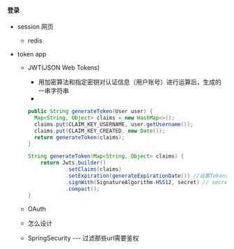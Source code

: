 ####  登录
- session   网页
  - redis

- token     app
  - JWT(JSON Web Tokens)
    - 用加密算法和指定密钥对认证信息（用户账号）进行运算后，生成的一串字符串
    -
    ```java
    public String generateToken(User user) {
      Map<String, Object> claims = new HashMap<>();
      claims.put(CLAIM_KEY_USERNAME, user.getUsername());
      claims.put(CLAIM_KEY_CREATED, new Date());
      return generateToken(claims);
    }

    String generateToken(Map<String, Object> claims) {
        return Jwts.builder()
                .setClaims(claims)
                .setExpiration(generateExpirationDate()) //设置Token的 有效期；
                .signWith(SignatureAlgorithm.HS512, secret) // secret 就是加密的密钥
                .compact();
    }
    ```
  - OAuth

  - 怎么设计

  - SpringSecurity  --- 过滤那些url需要鉴权
